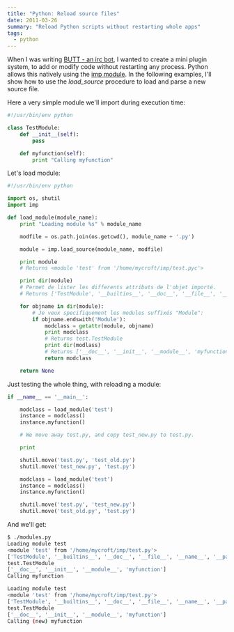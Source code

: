 ```yaml
---
title: "Python: Reload source files"
date: 2011-03-26
summary: "Reload Python scripts without restarting whole apps"
tags:
  - python
---
```


When I was writing [BUTT - an irc bot](https://github.com/mycroft/Butt), I wanted to create a mini plugin system, to add or modify code without restarting any process. Python allows this natively using the [imp module](http://docs.python.org/library/imp.html). In the following examples, I'll show how to use the *load_source* procedure to load and parse a new source file.

Here a very simple module we'll import during execution time:

```python
#!/usr/bin/env python

class TestModule:
    def __init__(self):
        pass

    def myfunction(self):
        print "Calling myfunction"
```

Let's load module:

```python
#!/usr/bin/env python

import os, shutil
import imp

def load_module(module_name):
    print "Loading module %s" % module_name

    modfile = os.path.join(os.getcwd(), module_name + '.py')

    module = imp.load_source(module_name, modfile)

    print module
    # Returns <module 'test' from '/home/mycroft/imp/test.pyc'>

    print dir(module)
    # Permet de lister les differents attributs de l'objet importé.
    # Returns ['TestModule', '__builtins__', '__doc__', '__file__', '__name__', '__package__']

    for objname in dir(module):
        # Je veux specifiquement les modules suffixés "Module":
        if objname.endswith('Module'):
            modclass = getattr(module, objname)
            print modclass
            # Returns test.TestModule
            print dir(modlass)
            # Returns ['__doc__', '__init__', '__module__', 'myfunction']
            return modclass

    return None
```

Just testing the whole thing, with reloading a module:

```python
if __name__ == '__main__':

    modclass = load_module('test')
    instance = modclass()
    instance.myfunction()

    # We move away test.py, and copy test_new.py to test.py.

    print

    shutil.move('test.py', 'test_old.py')
    shutil.move('test_new.py', 'test.py')

    modclass = load_module('test')
    instance = modclass()
    instance.myfunction()

    shutil.move('test.py', 'test_new.py')
    shutil.move('test_old.py', 'test.py')
```

And we'll get:

```sh
$ ./modules.py
Loading module test
<module 'test' from '/home/mycroft/imp/test.py'>
['TestModule', '__builtins__', '__doc__', '__file__', '__name__', '__package__']
test.TestModule
['__doc__', '__init__', '__module__', 'myfunction']
Calling myfunction

Loading module test
<module 'test' from '/home/mycroft/imp/test.py'>
['TestModule', '__builtins__', '__doc__', '__file__', '__name__', '__package__']
test.TestModule
['__doc__', '__init__', '__module__', 'myfunction']
Calling (new) myfunction
```

